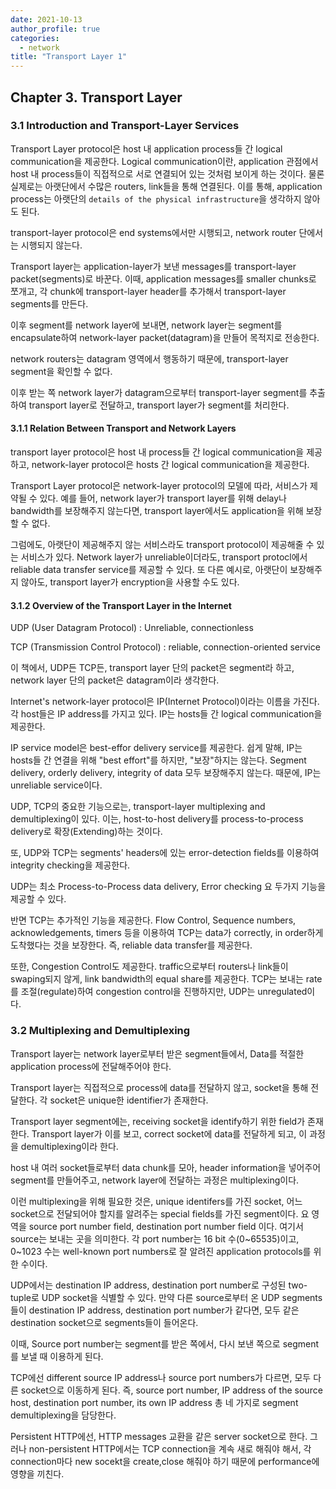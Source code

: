 ```yaml
---
date: 2021-10-13
author_profile: true
categories:
  - network
title: "Transport Layer 1"
---
```


## Chapter 3. Transport Layer

### 3.1 Introduction and Transport-Layer Services

Transport Layer protocol은 host 내 application process들 간 logical communication을 제공한다. Logical communication이란, application 관점에서 host 내 process들이 직접적으로 서로 연결되어 있는 것처럼 보이게 하는 것이다. 물론 실제로는 아랫단에서 수많은 routers, link들을 통해 연결된다. 이를 통해, application process는 아랫단의 `details of the physical infrastructure`을 생각하지 않아도 된다.

transport-layer protocol은 end systems에서만 시행되고, network router 단에서는 시행되지 않는다.

Transport layer는 application-layer가 보낸 messages를 transport-layer packet(segments)로 바꾼다. 이때, application messages를 smaller chunks로 쪼개고, 각 chunk에 transport-layer header를 추가해서 transport-layer segments를 만든다.

이후 segment를 network layer에 보내면, network layer는 segment를 encapsulate하여 network-layer packet(datagram)을 만들어 목적지로 전송한다.

network routers는 datagram 영역에서 행동하기 때문에, transport-layer segment을 확인할 수 없다. 

이후 받는 쪽 network layer가 datagram으로부터 transport-layer segment를 추출하여 transport layer로 전달하고, transport layer가 segment를 처리한다.



#### 3.1.1 Relation Between Transport and Network Layers

transport layer protocol은 host 내 process들 간 logical communication을 제공하고, network-layer protocol은 hosts 간 logical communication을 제공한다.

Transport Layer protocol은 network-layer protocol의 모델에 따라, 서비스가 제약될 수 있다. 예를 들어, network layer가 transport layer를 위해  delay나 bandwidth를 보장해주지 않는다면, transport layer에서도 application을 위해 보장할 수 없다.

그럼에도, 아랫단이 제공해주지 않는 서비스라도 transport protocol이 제공해줄 수 있는 서비스가 있다. Network layer가 unreliable이더라도, transport protocl에서 reliable data transfer service를 제공할 수 있다. 또 다른 예시로, 아랫단이 보장해주지 않아도, transport layer가 encryption을 사용할 수도 있다.

#### 3.1.2 Overview of the Transport Layer in the Internet

UDP (User Datagram Protocol) : Unreliable, connectionless

TCP (Transmission Control Protocol) : reliable, connection-oriented service

이 책에서, UDP든 TCP든, transport layer 단의 packet은 segment라 하고, network layer 단의 packet은 datagram이라 생각한다.


Internet's network-layer protocol은 IP(Internet Protocol)이라는 이름을 가진다. 각 host들은 IP address를 가지고 있다. IP는 hosts들 간 logical communication을 제공한다. 

IP service model은 best-effor delivery service를 제공한다. 쉽게 말해, IP는 hosts들 간 연결을 위해 "best effort"를 하지만, "보장"하지는 않는다. Segment delivery, orderly delivery, integrity of data 모두 보장해주지 않는다. 때문에, IP는 unreliable service이다.

UDP, TCP의 중요한 기능으로는, transport-layer multiplexing and demultiplexing이 있다. 이는, host-to-host delivery를 process-to-process delivery로 확장(Extending)하는 것이다.

또, UDP와 TCP는 segments' headers에 있는 error-detection fields를 이용하여 integrity checking을 제공한다.

UDP는 최소 Process-to-Process data delivery, Error checking 요 두가지 기능을 제공할 수 있다.

반면 TCP는 추가적인 기능을 제공한다. Flow Control, Sequence numbers, acknowledgements, timers 등을 이용하여 TCP는 data가 correctly, in order하게 도착했다는 것을 보장한다. 즉, reliable data transfer를 제공한다. 

또한, Congestion Control도 제공한다. traffic으로부터 routers나 link들이 swaping되지 않게, link bandwidth의 equal share를 제공한다. TCP는 보내는 rate를 조절(regulate)하여 congestion control을 진행하지만, UDP는 unregulated이다. 


### 3.2 Multiplexing and Demultiplexing

Transport layer는 network layer로부터 받은 segment들에서, Data를 적절한 application process에 전달해주어야 한다.

Transport layer는 직접적으로 process에 data를 전달하지 않고, socket을 통해 전달한다. 각 socket은 unique한 identifier가 존재한다.

Transport layer segment에는, receiving socket을 identify하기 위한 field가 존재한다. Transport layer가 이를 보고, correct socket에 data를 전달하게 되고, 이 과정을 demultiplexing이라 한다.

host 내 여러 socket들로부터 data chunk를 모아, header information을 넣어주어 segment를 만들어주고, network layer에 전달하는 과정은 multiplexing이다.


이런 multiplexing을 위해 필요한 것은, unique identifers를 가진 socket, 어느 socket으로 전달되어야 할지를 알려주는 special fields를 가진 segment이다. 요 영역을 source port number field, destination port number field 이다. 여기서 source는 보내는 곳을 의미한다. 각 port number는 16 bit 수(0~65535)이고, 0~1023 수는 well-known port numbers로 잘 알려진 application protocols를 위한 수이다.

UDP에서는 destination IP address, destination port number로 구성된 two-tuple로 UDP socket을 식별할 수 있다. 만약 다른 source로부터 온 UDP segments들이 destination IP address, destination port number가 같다면, 모두 같은 destination socket으로 segments들이 들어온다.

이때, Source port number는 segment를 받은 쪽에서, 다시 보낸 쪽으로 segment를 보낼 때 이용하게 된다.

TCP에선 different source IP address나 source port numbers가 다르면, 모두 다른 socket으로 이동하게 된다. 즉, source port number, IP address of the source host, destination port number, its own IP address 총 네 가지로 segment demultiplexing을 담당한다.

Persistent HTTP에선, HTTP messages 교환을 같은 server socket으로 한다. 그러나 non-persistent HTTP에서는 TCP connection을 계속 새로 해줘야 해서, 각 connection마다 new socekt을 create,close 해줘야 하기 때문에 performance에 영향을 끼친다.
